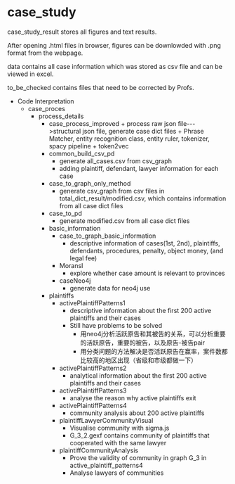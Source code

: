 # case_study

<p>case_study_result stores all figures and text results.</p>
<p>After opening .html files in browser, figures can be downlowded with .png format from the webpage.</p>

<p>data contains all case information which was stored as csv file and can be viewed in excel.</p>

<p>to_be_checked contains files that need to be corrected by Profs.</p>

+ Code Interpretation
 	+ case_proces
 		+ process_details
			+ case_process_improved
			      + process raw json file--->structural json file, generate  case dict files
			      + Phrase Matcher, entity recognition class, entity ruler, tokenizer, spacy pipeline
			      + token2vec
			+ common_build_csv_pd
				+ generate all_cases.csv from csv_graph
				+ adding plaintiff, defendant, lawyer information for each case
			+ case_to_graph_only_method
				+ generate csv_graph from csv files in total_dict_result/modified.csv, which contains information from all case dict files
			+ case_to_pd
				+ generate modified.csv from all case dict files
    		+ basic_information
     			+ case_to_graph_basic_information
      				+ descriptive information of cases(1st, 2nd), plaintiffs, defendants, procedures, penalty, object money, (and legal fee)
     			+ MoransI
      				+ explore whether case amount is relevant to provinces
     			+ caseNeo4j
      				+ generate data for neo4j use
    		+ plaintiffs
     			+ activePlaintiffPatterns1
      				+ descriptive information about the first 200 active plaintiffs and their cases
      				+ Still have problems to be solved
       					+ 用neo4j分析活跃原告和其被告的关系，可以分析重要的活跃原告，重要的被告，以及原告-被告pair
       					+ 用分类问题的方法解决是否活跃原告在赢率，案件数都比较高的地区出现（省级和市级都做一下）
     			+ activePlaintiffPatterns2
      				+ analytical information about the first 200 active plaintiffs and their cases
     			+ activePlaintiffPatterns3
      				+ analyse the reason why active plaintiffs exit
     			+ activePlaintiffPatterns4
      				+ community analysis about 200 active plaintiffs
     			+ plaintiffLawyerCommunityVisual
      				+ Visualise community with sigma.js
      				+ G_3_2.gexf contains community of plaintiffs that cooperated with the same lawyer
     			+ plaintiffCommunityAnalysis
      				+ Prove the validity of community in graph G_3 in active_plaintiff_patterns4
      				+ Analyse lawyers of communities
